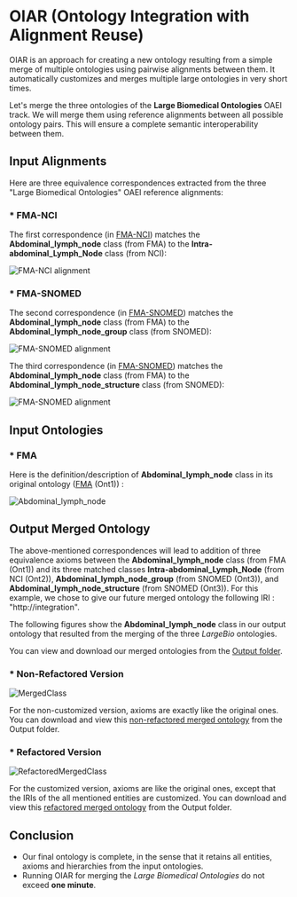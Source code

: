 # **OIAR** (**O**ntology **I**ntegration with **A**lignment **R**euse)
OIAR is an approach for creating a new ontology resulting from a simple merge of multiple ontologies using pairwise alignments between them. It automatically customizes and merges multiple large ontologies in very short times.

Let's merge the three ontologies of the **Large Biomedical Ontologies** OAEI track. We will merge them using reference alignments between all possible ontology pairs. This will ensure a complete semantic interoperability between them.


## Input Alignments

Here are three equivalence correspondences extracted from the three "Large Biomedical Ontologies" OAEI reference alignments:

### * FMA-NCI

The first correspondence (in [FMA-NCI](https://github.com/inesosman/OIAR/tree/master/Input/FMA2NCI.rdf)) matches the __Abdominal_lymph_node__ class (from FMA) to the __Intra-abdominal_Lymph_Node__ class (from NCI):

![FMA-NCI alignment](https://github.com/inesosman/OIAR/tree/master/Figures/cell11.png)

### * FMA-SNOMED

The second correspondence (in [FMA-SNOMED](https://github.com/inesosman/OIAR/tree/master/Input/FMA2SNOMED.rdf)) matches the __Abdominal_lymph_node__ class (from FMA) to the __Abdominal_lymph_node_group__ class (from SNOMED):

![FMA-SNOMED alignment](https://github.com/inesosman/OIAR/tree/master/Figures/cell22.png)

The third correspondence (in [FMA-SNOMED](https://github.com/inesosman/OIAR/tree/master/Input/FMA2SNOMED.rdf)) matches the __Abdominal_lymph_node__ class (from FMA) to the __Abdominal_lymph_node_structure__ class (from SNOMED):

![FMA-SNOMED alignment](https://github.com/inesosman/OIAR/tree/master/Figures/cell33.png)



## Input Ontologies

### * FMA

Here is the definition/description of __Abdominal_lymph_node__ class in its original ontology ([FMA](https://github.com/inesosman/OIAR/tree/master/Input/FMA2.owl) (Ont1)) :

![Abdominal_lymph_node](https://github.com/inesosman/OIAR/tree/master/Figures/22.png)


## Output Merged Ontology

The above-mentioned correspondences will lead to addition of three equivalence axioms between the __Abdominal_lymph_node__ class (from FMA (Ont1)) and its three matched classes __Intra-abdominal_Lymph_Node__ (from NCI (Ont2)), __Abdominal_lymph_node_group__ (from SNOMED (Ont3)), and __Abdominal_lymph_node_structure__ (from SNOMED (Ont3)). For this example, we chose to give our future merged ontology the following IRI : "http://integration". 


The following figures show the __Abdominal_lymph_node__ class in our output ontology that resulted from the merging of the three _LargeBio_ ontologies.

You can view and download our merged ontologies from the [Output folder](https://github.com/inesosman/OIAR/tree/master/Output).


### * Non-Refactored Version

![MergedClass](https://github.com/inesosman/OIAR/tree/master/Figures/4.png)

For the non-customized version, axioms are exactly like the original ones.
You can download and view this [non-refactored merged ontology](https://github.com/inesosman/OIAR/tree/master/Output/IntegratedOntology_WithoutRefact.owl) from the Output folder.

### * Refactored Version

![RefactoredMergedClass](https://github.com/inesosman/OIAR/tree/master/Figures/3.png)

For the customized version, axioms are like the original ones, except that the IRIs of the all mentioned entities are customized.
You can download and view this [refactored merged ontology](https://github.com/inesosman/OIAR/tree/master/Output/IntegratedOntology_WithoutRefact.owl) from the Output folder.

## Conclusion

* Our final ontology is complete, in the sense that it retains all entities, axioms and hierarchies from the input ontologies.
* Running OIAR for merging the *Large Biomedical Ontologies* do not exceed **one minute**.
